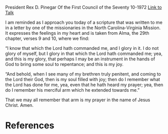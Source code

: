 President Rex D. Pinegar
Of the First Council of the Seventy
10-1972
[Link to Talk](https://www.churchofjesuschrist.org/study/general-conference/1972/10/an-instrument-in-the-hands-of-the-lord?lang=eng)

I am reminded as I approach you today of a scripture that was written to me in a letter by one of the missionaries in the North Carolina-Virginia Mission. It expresses the feelings in my heart and is taken from Alma, the 29th chapter, verses 9 and 10, where we find:

“I know that which the Lord hath commanded me, and I glory in it. I do not glory of myself, but I glory in that which the Lord hath commanded me; yea, and this is my glory, that perhaps I may be an instrument in the hands of God to bring some soul to repentance; and this is my joy.

“And behold, when I see many of my brethren truly penitent, and coming to the Lord their God, then is my soul filled with joy; then do I remember what the Lord has done for me, yea, even that he hath heard my prayer; yea, then do I remember his merciful arm which he extended towards me.”

That we may all remember that arm is my prayer in the name of Jesus Christ. Amen.

# References
